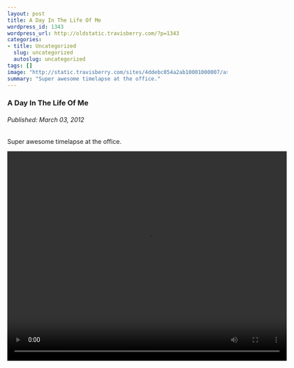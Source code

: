 ```yaml
--- 
layout: post
title: A Day In The Life Of Me
wordpress_id: 1343
wordpress_url: http://oldstatic.travisberry.com/?p=1343
categories: 
- title: Uncategorized
  slug: uncategorized
  autoslug: uncategorized
tags: []
image: "http://static.travisberry.com/sites/4ddebc054a2ab10001000007/assets/4de4286bd48c1200010000c7/selfhomecrop2.jpg"
summary: "Super awesome timelapse at the office."
---
```

<article class="post clearfix">
  <h3>A Day In The Life Of Me</h3>
  <h6>Published: March 03, 2012</h6>

Super awesome timelapse at the office. 

<video width="640" height="480" id="video" controls="true"><source src="http://oldstatic.travisberry.com/html5video/videos/timelapseWork/timelapse3-4-11.mp4" type='video/mp4; codecs="avc1.64001E, mp4a.40.2"' /><source src="http://oldstatic.travisberry.com/html5video/videos/timelapseWork/timelapse3-4-11.ogv" type='video/ogg; codecs="theora, vorbis"' /><object width="480" height="480"><param name="movie" value="http://www.youtube.com/v/jqccnLh_Dhs?fs=1&amp;hl=en_US"></param><param name="allowFullScreen" value="true"></param><param name="allowscriptaccess" value="always"></param><embed src="http://www.youtube.com/v/jqccnLh_Dhs?fs=1&amp;hl=en_US" type="application/x-shockwave-flash" allowscriptaccess="always" allowfullscreen="true" width="480" height="480"></embed></object></video>
</article>
